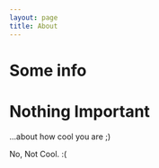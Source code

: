```yaml
---
layout: page 
title: About
---
```


# Some info 
# Nothing Important

...about how cool you are ;)

No, Not Cool. :(

